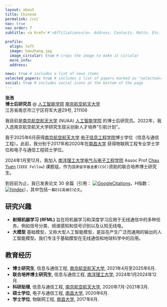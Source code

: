 ```yaml
---
layout: about
title: Chinese
permalink: /cn/
nav: true
nav_order: 7
subtitle: <a href='#'>Affiliations</a>. Address. Contacts. Motto. Etc.

profile:
  align: left
  image: haozhang.jpg
  image_circular: true # crops the image to make it circular
  more_info: 
  address: 

news: true # includes a list of news items
selected_papers: true # includes a list of papers marked as "selected={true}"
social: true # includes social icons at the bottom of the page
---
```

**张浩**<br>
**博士后研究员** @  [人工智能学院](https://ai.nuaa.edu.cn/) [南京航空航天大学](http://www.nuaa.edu.cn)<br> 
江苏省南京市江宁区将军大道29号, 211106<br>

我目前是[南京航空航天大学](http://www.nuaa.edu.cn) (NUAA) [人工智能学院](https://ai.nuaa.edu.cn/) 的博士后研究员。2022年，我入选南京航空航天大学研究生拔尖创新人才培养"引航计划"。

我于2025年6月获得[南京航空航天大学](http://www.nuaa.edu.cn) [电子信息工程学院](http://ceie.nuaa.edu.cn/)博士学位（信息与通信工程）。此前，我分别于2017年和2020年在[南昌大学](http://www.ncu.edu.cn) 获得物联网工程专业学士学位和电子与通信工程硕士学位。 

2024年1月至12月，我加入 [南洋理工大学](https://www.ntu.edu.sg/)[电气与电子工程学院](https://www.ntu.edu.sg/eee)  Assoc Prof [Chau Yuen](https://dr.ntu.edu.sg/cris/rp/rp02157) (`IEEE Fellow`) 课题组，作为`国家留学基金委(CSC)`资助的联合培养博士研究生。 

到目前为止，我已发表论文 30 余篇（引用： [![GoogleCitations](https://img.shields.io/endpoint?logo=Google%20Scholar&url=https://cdn.jsdelivr.net/gh/haozhangcn/haozhangcn.github.io@gs/citation.json&labelColor=f6f6f6&color=9cf&style=flat&label=citations)](https://scholar.google.com/citations?user=zs9DkEAAAAAJ)，H指数：[![hindex](https://img.shields.io/endpoint?logo=Google%20Scholar&url=https%3A%2F%2Fcdn.jsdelivr.net%2Fgh%2Fhaozhangcn%2Fhaozhangcn.github.io@gs%2Fh.json&labelColor=f6f6f6&color=9cf&style=flat&label=H-index)](https://scholar.google.com/citations?user=zs9DkEAAAAAJ)），其中包括`一篇ESI高被引论文`。



## 研究兴趣
- **射频机器学习 (RFML)** 旨在将机器学习和深度学习应用于无线通信中的多种任务，例如信号分类、频谱感知和信号识别以及认知无线电。
- **大模型** 基础模型，又称大型人工智能模型，是旨在产生广泛而通用的输出的人工智能模型。我们专注于基础模型在无线通信和地球科学中的应用。

## 教育经历
- **博士研究生**, 信息与通信工程, [南京航空航天大学](http://www.nuaa.edu.cn), 2021年4月至2025年6月.
- **联合培养博士研究生**, 信息与通信工程, [南洋理工大学](https://www.ntu.edu.sg/), 2024年1月2024年12月.
- **科研助理**, 信息与通信工程, [南京航空航天大学](http://www.nuaa.edu.cn), 2020年7月-2021年3月.
- **硕士学位**, 电子与通信工程, [南昌大学](http://www.ncu.edu.cn), 2020年6月.
- **学士学位**, 物联网工程, [南昌大学](http://www.ncu.edu.cn), 2017年6月.





